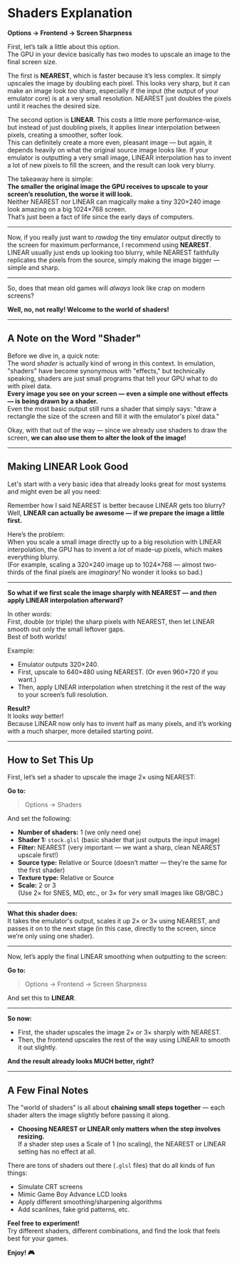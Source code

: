 # Shaders Explanation

**Options → Frontend → Screen Sharpness**

First, let’s talk a little about this option.  
The GPU in your device basically has two modes to upscale an image to the final screen size.

The first is **NEAREST**, which is faster because it’s less complex. It simply upscales the image by doubling each pixel. This looks very sharp, but it can make an image look *too* sharp, especially if the input (the output of your emulator core) is at a very small resolution. NEAREST just doubles the pixels until it reaches the desired size.

The second option is **LINEAR**. This costs a little more performance-wise, but instead of just doubling pixels, it applies linear interpolation between pixels, creating a smoother, softer look.  
This can definitely create a more even, pleasant image — but again, it depends heavily on what the original source image looks like. If your emulator is outputting a very small image, LINEAR interpolation has to invent a lot of new pixels to fill the screen, and the result can look very blurry.

The takeaway here is simple:  
**The smaller the original image the GPU receives to upscale to your screen’s resolution, the worse it will look.**  
Neither NEAREST nor LINEAR can magically make a tiny 320×240 image look amazing on a big 1024×768 screen.  
That’s just been a fact of life since the early days of computers.

---

Now, if you really just want to *rawdog* the tiny emulator output directly to the screen for maximum performance, I recommend using **NEAREST**.  
LINEAR usually just ends up looking too blurry, while NEAREST faithfully replicates the pixels from the source, simply making the image bigger — simple and sharp.

---

So, does that mean old games will *always* look like crap on modern screens?

**Well, no, not really! Welcome to the world of shaders!**

---

## A Note on the Word "Shader"

Before we dive in, a quick note:  
The word *shader* is actually kind of wrong in this context. In emulation, "shaders" have become synonymous with "effects," but technically speaking, shaders are just small programs that tell your GPU what to do with pixel data.  
**Every image you see on your screen — even a simple one without effects — is being drawn by a shader.**  
Even the most basic output still runs a shader that simply says: "draw a rectangle the size of the screen and fill it with the emulator's pixel data."

Okay, with that out of the way — since we already use shaders to draw the screen, **we can also use them to alter the look of the image!**

---

## Making LINEAR Look Good

Let's start with a very basic idea that already looks great for most systems and might even be all you need:

Remember how I said NEAREST is better because LINEAR gets too blurry?  
Well, **LINEAR can actually be awesome — if we prepare the image a little first.**

Here’s the problem:  
When you scale a small image directly up to a big resolution with LINEAR interpolation, the GPU has to invent a *lot* of made-up pixels, which makes everything blurry.  
(For example, scaling a 320×240 image up to 1024×768 — almost two-thirds of the final pixels are *imaginary!* No wonder it looks so bad.)

---

**So what if we first scale the image sharply with NEAREST — and *then* apply LINEAR interpolation afterward?**

In other words:  
First, double (or triple) the sharp pixels with NEAREST, then let LINEAR smooth out only the small leftover gaps.  
Best of both worlds!

Example:
- Emulator outputs 320×240.  
- First, upscale to 640×480 using NEAREST. (Or even 960×720 if you want.)
- Then, apply LINEAR interpolation when stretching it the rest of the way to your screen’s full resolution.

**Result?**  
It looks *way* better!  
Because LINEAR now only has to invent half as many pixels, and it’s working with a much sharper, more detailed starting point.

---

## How to Set This Up

First, let’s set a shader to upscale the image 2× using NEAREST:

**Go to:**
> Options → Shaders

And set the following:
- **Number of shaders:** 1 (we only need one)
- **Shader 1:** `stock.glsl` (basic shader that just outputs the input image)
- **Filter:** NEAREST (very important — we want a sharp, clean NEAREST upscale first!)
- **Source type:** Relative or Source (doesn’t matter — they’re the same for the first shader)
- **Texture type:** Relative or Source
- **Scale:** 2 or 3  
  (Use 2× for SNES, MD, etc., or 3× for very small images like GB/GBC.)

---

**What this shader does:**  
It takes the emulator's output, scales it up 2× or 3× using NEAREST, and passes it on to the next stage (in this case, directly to the screen, since we’re only using one shader).

---

Now, let’s apply the final LINEAR smoothing when outputting to the screen:

**Go to:**
> Options → Frontend → Screen Sharpness

And set this to **LINEAR**.

---

**So now:**
- First, the shader upscales the image 2× or 3× sharply with NEAREST.
- Then, the frontend upscales the rest of the way using LINEAR to smooth it out slightly.

**And the result already looks MUCH better, right?**

---

## A Few Final Notes

The "world of shaders" is all about **chaining small steps together** — each shader alters the image slightly before passing it along.

- **Choosing NEAREST or LINEAR only matters when the step involves resizing.**  
If a shader step uses a Scale of 1 (no scaling), the NEAREST or LINEAR setting has no effect at all.

There are tons of shaders out there (`.glsl` files) that do all kinds of fun things:
- Simulate CRT screens
- Mimic Game Boy Advance LCD looks
- Apply different smoothing/sharpening algorithms
- Add scanlines, fake grid patterns, etc.

**Feel free to experiment!**  
Try different shaders, different combinations, and find the look that feels best for your games.

**Enjoy! 🎮**
